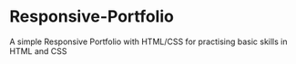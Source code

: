 # Responsive-Portfolio
A simple Responsive Portfolio with HTML/CSS for practising basic skills in HTML and CSS
